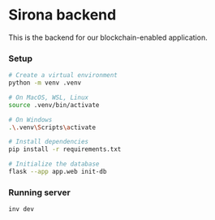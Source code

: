 # Sirona backend

This is the backend for our blockchain-enabled application.

### Setup

```bash
# Create a virtual environment
python -m venv .venv

# On MacOS, WSL, Linux
source .venv/bin/activate

# On Windows
.\.venv\Scripts\activate

# Install dependencies
pip install -r requirements.txt

# Initialize the database
flask --app app.web init-db
```

### Running server

```bash
inv dev
```
